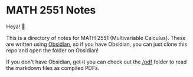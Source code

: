 # MATH 2551 Notes
Heya! 👋

This is a directory of notes for MATH 2551 (Multivariable Calculus).
These are written using [Obsidian](https://obsidian.md/), so if you have Obsidian, you can just clone this repo and open the folder on Obsidian!

If you don't have Obsidian, ~~get it~~ you can check out the [/pdf](/pdf) folder to read the markdown files as compiled PDFs.
